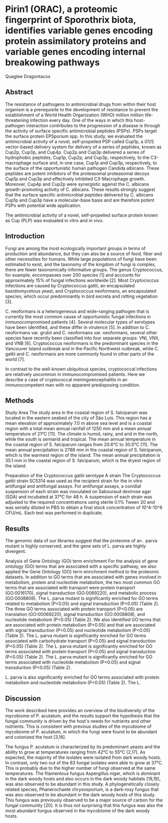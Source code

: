 # Pirin1 (ORAC), a proteomic fingerprint of Sporothrix biota, identifies variable genes encoding protein assimilatory proteins and variable genes encoding internal breakowing pathways
Quaglee Dragontacos


## Abstract
The resistance of pathogens to antimicrobial drugs from within their host organism is a prerequisite to the development of resistance to prevent the establishment of a World Health Organization (WHO) million million life-threatening infection every day. One of the ways in which this host-pathogen interaction contributes to the progression of a disease is through the activity of surface specific antimicrobial peptides (PSPs). PSPs target the surface protein EPSporium spp. In this study, we evaluated the antimicrobial activity of a novel, self-propelled PSP called Cup1p, a G1/S vector-based delivery system for delivery of a series of peptides, known as Cup2p, Cup3p, and Cup4p. Cup2p and Cup3p delivered a series of hydrophobic peptides, Cup1p, Cup2p, and Cup3p, respectively, to the C3-macrophage surface and, in one case, Cup1p and Cup3p, respectively, to the surface of the opportunistic human pathogen Candida albicans. These peptides are potent inhibitors of the proteasomal proteasomal decoys Cup1p and Cup3p and effectively inhibited C3-Macrophage growth. Moreover, Cup4p and Cup2p were synergistic against the C. albicans growth-promoting activity of C. albicans. These results strongly suggest that the surface specific antimicrobial peptides delivered by C. albicans Cup1p and Cup3p have a molecular-base basis and are therefore potent PSPs with potential wide application.

The antimicrobial activity of a novel, self-propelled surface protein known as Cup (PLP) was evaluated in vitro and in vivo.


## Introduction
Fungi are among the most ecologically important groups in terms of production and abundance, but they can also be a source of food, fiber and other necessities for humans. While large populations of fungi have been estimated to exist, and the taxonomy of the kingdom of fungi is complex, there are fewer taxonomically informative groups. The genus Cryptococcus, for example, encompasses over 200 species [1] and accounts for approximately 15% of fungal infections worldwide [2]. Most Cryptococcus infections are caused by Cryptococcus gattii, an encapsulated basidiomycetous yeast, and Cryptococcus neoformans, an encapsulated species, which occur predominantly in bird excreta and rotting vegetation [3].

C. neoformans is a heterogeneous and wide-ranging pathogen that is currently the most common cause of opportunistic fungal infections in immunocompromised patients [4]. Several molecular types of serotypes have been identified, and these differ in virulence [5]. In addition to C. neoformans var. grubii and C. neoformans var. neoformans, several other species have recently been classified into four separate groups: VNI, VNII, and VNB [6]. Cryptococcus neoformans is the predominant species in the Vancouver Island outbreak and in the Pacific Northwest outbreak, while C. gattii and C. neoformans are more commonly found in other parts of the world [7].

In contrast to the well-known ubiquitous species, cryptococcal infections are relatively uncommon in immunocompromised patients. Here we describe a case of cryptococcal meningoencephalitis in an immunocompetent man with no apparent predisposing condition.


## Methods
Study Area
The study area in the coastal region of S. falciparum was located in the eastern seabed of the city of São Luís. This region has a mean elevation of approximately 7.0 m above sea level and is a coastal region with a total mean annual rainfall of 1250 mm and a mean annual temperature of 21°C [11]. The climate is humid, rainy, and arid in the north, while the south is semiarid and tropical. The mean annual temperature in the coastal region of S. falciparum ranges from 20.6°C to 30.5°C [11]. The mean annual precipitation is 2788 mm in the coastal region of S. falciparum, which is the warmest region of the island. The mean annual precipitation is 35.1 mm in the coastal region of S. falciparum, which is the dryest region of the island.

Preparation of the Cryptococcus gattii serotype A strain
The Cryptococcus gattii strain SC5314 was used as the recipient strain for the in vitro antifungal and antifungal assays. For antifungal assays, a conidial suspension of each strain was inoculated on Sabouraud dextrose agar (SDA) and incubated at 37°C for 48 h. A suspension of each strain was adjusted to the required concentrations using sterile 0.1% Tween 20 and was serially diluted in PBS to obtain a final stock concentration of 10^4-10^6 CFU/mL. Each test was performed in duplicate.


## Results
The genomic data of our libraries suggest that the proteome of an . parva mutant is highly conserved, and the gene sets of L. parva are highly divergent.

Analysis of Gene Ontology (GO) term enrichment
For the analysis of gene ontology (GO) terms that are associated with a specific pathway, we also applied the Gene Ontology (GO) term enrichment method to the proteomic datasets. In addition to GO terms that are associated with genes involved in metabolism, protein and nucleotide metabolism, the two most common GO terms that are associated with transport were protein transport (GO:0016170), signal transduction (GO:0069220), and metabolic process (GO:0008808). The L. parva mutant is significantly enriched for GO terms related to metabolism (P<0.05) and signal transduction (P<0.05) (Table 2). The three GO terms associated with protein transport (P<0.05) are translation (GO:00069220), signal transduction (GO:0008808), and nucleotide metabolism (P<0.05) (Table 2). We also identified GO terms that are associated with protein metabolism (P<0.05) and that are associated with signal transduction (P<0.05) and nucleotide metabolism (P<0.05) (Table 2). The L. parva mutant is significantly enriched for GO terms associated with carbohydrate transport (P<0.05) and signal transduction (P<0.05) (Table 2). The L. parva mutant is significantly enriched for GO terms associated with protein transport (P<0.05) and signal transduction (P<0.05) (Table 2). The L. parva mutant is significantly enriched for GO terms associated with nucleotide metabolism (P<0.05) and signal transduction (P<0.05) (Table 2).

L. parva is also significantly enriched for GO terms associated with protein metabolism and nucleotide metabolism (P<0.05) (Table 2). The L.


## Discussion
The work described here provides an overview of the biodiversity of the mycobiome of P. acutatum, and the results support the hypothesis that the fungal community is driven by the host's needs for nutrients and other nutrients. This is consistent with previous studies of the mycobiome of mycobiome of P. acutatum, in which the fungi were found to be abundant and colonized the host [3,16].

The fungus P. acutatum is characterized by its predominant yeasts and the ability to grow at temperatures ranging from 42°C to 55°C [2,17]. As expected, the majority of the isolates were isolated from dark woody hosts. In contrast, only two out of the 83 fungal isolates were able to grow at 37°C. This is probably due to the higher number of fungi observed at the same temperatures. The filamentous fungus Aspergillus niger, which is dominant in the dark woody hosts and also occurs in the dark woody habitats [18,19], was also observed to be abundant in this study. A phylogenetically closely related species, Phanerochaete chrysosporium, is a dark-rosy fungus that was also observed to be abundant in the dark woody hosts of this study. This fungus was previously observed to be a major source of carbon for the fungal community [20]. It is thus not surprising that this fungus was also the most abundant fungus observed in the mycobiome of the dark woody hosts.
